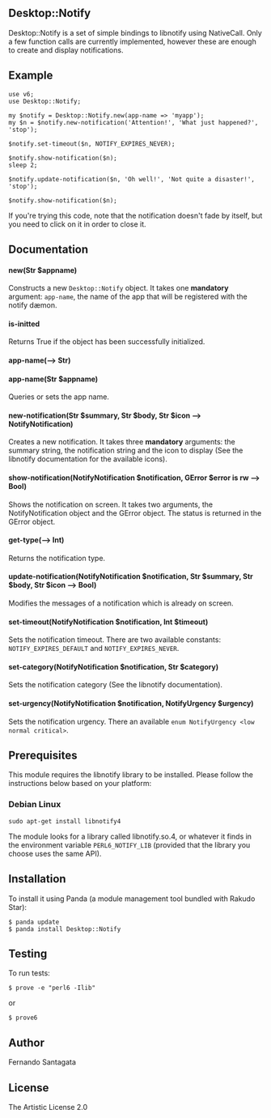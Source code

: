 ## Desktop::Notify

Desktop::Notify is a set of simple bindings to libnotify using NativeCall. Only
a few function calls are currently implemented, however these are enough to
create and display notifications.

## Example

```Perl6
use v6;
use Desktop::Notify;

my $notify = Desktop::Notify.new(app-name => 'myapp');
my $n = $notify.new-notification('Attention!', 'What just happened?', 'stop');

$notify.set-timeout($n, NOTIFY_EXPIRES_NEVER);

$notify.show-notification($n);
sleep 2;

$notify.update-notification($n, 'Oh well!', 'Not quite a disaster!', 'stop');

$notify.show-notification($n);
```

If you're trying this code, note that the notification doesn't fade by itself,
but you need to click on it in order to close it.

## Documentation

#### new(Str $appname)

Constructs a new `Desktop::Notify` object. It takes one **mandatory** argument:
`app-name`, the name of the app that will be registered with the notify dæmon.

#### is-initted

Returns True if the object has been successfully initialized.

#### app-name(--> Str)
#### app-name(Str $appname)

Queries or sets the app name.

#### new-notification(Str $summary, Str $body, Str $icon --> NotifyNotification)

Creates a new notification. It takes three **mandatory** arguments: the summary
string, the notification string and the icon to display (See the libnotify
documentation for the available icons).

#### show-notification(NotifyNotification $notification, GError $error is rw --> Bool)

Shows the notification on screen. It takes two arguments, the NotifyNotification
object and the GError object. The status is returned in the GError object.

#### get-type(--> Int)

Returns the notification type.

#### update-notification(NotifyNotification $notification, Str $summary, Str $body, Str $icon --> Bool)

Modifies the messages of a notification which is already on screen.

#### set-timeout(NotifyNotification $notification, Int $timeout)

Sets the notification timeout. There are two available constants:
`NOTIFY_EXPIRES_DEFAULT` and `NOTIFY_EXPIRES_NEVER`.

#### set-category(NotifyNotification $notification, Str $category)

Sets the notification category (See the libnotify documentation).

#### set-urgency(NotifyNotification $notification, NotifyUrgency $urgency)

Sets the notification urgency. There an available `enum NotifyUrgency <low normal critical>`.

## Prerequisites
This module requires the libnotify library to be installed. Please follow the
instructions below based on your platform:

### Debian Linux

```
sudo apt-get install libnotify4
```

The module looks for a library called libnotify.so.4, or whatever it finds in
the environment variable ```PERL6_NOTIFY_LIB``` (provided that the library you
choose uses the same API).

## Installation

To install it using Panda (a module management tool bundled with Rakudo Star):

```
$ panda update
$ panda install Desktop::Notify
```

## Testing

To run tests:

```
$ prove -e "perl6 -Ilib"
```

or

```
$ prove6
```

## Author

Fernando Santagata

## License

The Artistic License 2.0
